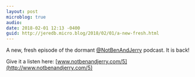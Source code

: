 ```yaml
---
layout: post
microblog: true
audio: 
date: 2018-02-01 12:13 -0400
guid: http://jeredb.micro.blog/2018/02/01/a-new-fresh.html
---
```

A new, fresh episode of the dormant [@NotBenAndJerry](https://micro.blog/NotBenAndJerry) podcast. It is back!

Give it a listen here: [www.notbenandjerry.com/5](http://www.notbenandjerry.com/5)
